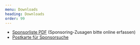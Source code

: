 ```yaml
---
menu: Downloads
heading: Downloads
order: 99
---
```

* [Sponsorliste PDF](assets/sponsorliste-2021.pdf) (Sponsoring-Zusagen bitte online erfassen)
* [Postkarte für Sponsorsuche](assets/postkarte-2021.pdf)


